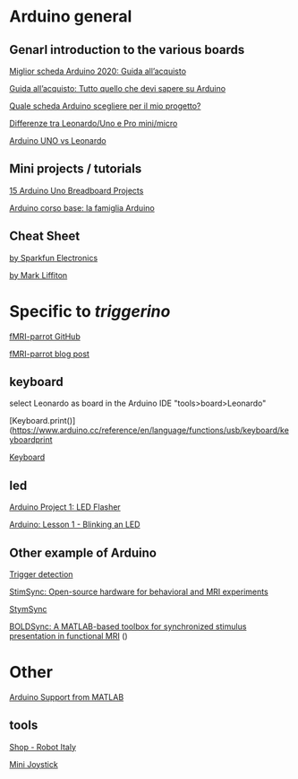 # Arduino general

## Genarl introduction to the various boards

[Miglior scheda Arduino 2020: Guida all’acquisto](https://www.leonardomiliani.com/2013/scegliamo-la-giusta-scheda-arduino/)

[Guida all’acquisto: Tutto quello che devi sapere su Arduino](https://www.reviewbox.it/arduino/#MKR_WiFi_1010_ABX00023)

[Quale scheda Arduino scegliere per il mio progetto?](https://it.emcelettronica.com/quale-scheda-arduino-scegliere-per-il-mio-progetto)

[Differenze tra Leonardo/Uno e Pro mini/micro](https://forum.arduino.cc/index.php?topic=353505.0)

[Arduino UNO vs Leonardo](https://forum.arduino.cc/index.php?topic=143425.0#:~:text=La%20Leonardo%20ha%20il%20Controller,%C3%A9%20saldato%20non%20%C3%A9%20sostituibile.)

## Mini projects / tutorials

[15 Arduino Uno Breadboard Projects](https://www.makerspaces.com/15-simple-arduino-uno-breadboard-projects/)

[Arduino corso base: la famiglia Arduino](https://www.makerzone.store/tutorial-and-coding/corso-base-arduino-seconda-lezione/)


## Cheat Sheet

[by Sparkfun Electronics](https://dlnmh9ip6v2uc.cloudfront.net/learn/materials/8/Arduino_Cheat_Sheet.pdf)

[by Mark Liffiton](https://github.s3.amazonaws.com/downloads/liffiton/Arduino-Cheat-Sheet/Arduino%20Cheat%20Sheet.pdf?X-Amz-Algorithm=AWS4-HMAC-SHA256&X-Amz-Credential=AKIAISTNZFOVBIJMK3TQ%2F20200919%2Fus-east-1%2Fs3%2Faws4_request&X-Amz-Date=20200919T134729Z&X-Amz-Expires=300&X-Amz-SignedHeaders=host&X-Amz-Signature=2571825531e1f5ba30625cf466657b5e497afec8b1d9f44f0565606576d322e1)

# Specific to *triggerino*

[fMRI-parrot GitHub](https://github.com/ejs-ejs/fMRI-Parrot)

[fMRI-parrot blog post](http://ejs.seniejitrakai.net/2016/11/06/meet-the-fmri-parrot/)

## keyboard

select Leonardo as board in the Arduino IDE "tools>board>Leonardo"

[Keyboard.print()](https://www.arduino.cc/reference/en/language/functions/usb/keyboard/keyboardprint

[Keyboard](https://www.arduino.cc/reference/en/language/functions/usb/keyboard/)

## led

[Arduino Project 1: LED Flasher](https://www.youtube.com/watch?v=mQGC6ACQlYA&ab_channel=YazeedOtayf)

[Arduino: Lesson 1 - Blinking an LED](https://www.youtube.com/watch?v=dnPPoetX0uw&ab_channel=techteachervideo)

## Other example of Arduino

[Trigger detection](http://www.neurobs.com/wiki/Presentation/Hardware/Other_Devices/Arduino)

[StimSync: Open-source hardware for behavioral and MRI experiments](https://d1wqtxts1xzle7.cloudfront.net/53265395/j.jneumeth.2013.11.01720170524-2766-1br1vth.pdf?1495653044=&response-content-disposition=inline%3B+filename%3DStimSync_Open_source_hardware_for_behavi.pdf&Expires=1600537706&Signature=X~9i7tGLQnm0VQ4sHJ7QfrglKBjIOJWpuzDSiAfL-ki63pnlxBnPTEE3Zq1gIInAB1jc6aSPeNWeOhm98Kwdr5Dbf3b8dFoGcNx82YLsqfTr7SxDmk4UDPMJX7oNy7FWDGCmznTZT45Gdon7mqu-3eTFSaYIL51~WrBbawxmNvBWnBxdduJuIvCh5QY~6Ycb-VBVIdD8Q5817CqU0ipPxf0-469QnpLpPmX9INXei8BFawYG6cJndODiMIkPBMWL~Xg-kgygFSwVJqQK33yN756Nrr9E9Ih3KM2zyytSO40weQw7zDn~I8fEcx3qt5PUWpI6-mBoOlLFesbe5gX5ZQ__&Key-Pair-Id=APKAJLOHF5GGSLRBV4ZA)

[StymSync](https://www.mccauslandcenter.sc.edu/crnl/stimsync-0)

[BOLDSync: A MATLAB-based toolbox for synchronized stimulus
presentation in functional MRI](http://www.nbrc.ac.in/newweb/wp-content/uploads/2015/07/boldsync.pdf)
()

# Other

[Arduino Support from MATLAB](https://nl.mathworks.com/hardware-support/arduino-matlab.html)

## tools

[Shop - Robot Italy](https://www.robot-italy.com/it/)

[Mini Joystick](https://www.robot-italy.com/it/mini-joystick.html)
